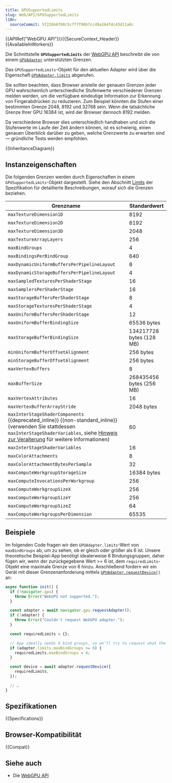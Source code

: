```yaml
---
title: GPUSupportedLimits
slug: Web/API/GPUSupportedLimits
l10n:
  sourceCommit: 5f226b6f08c5cff7f96b7cc49a164fdc43d11a0c
---
```


{{APIRef("WebGPU API")}}{{SecureContext_Header}}{{AvailableInWorkers}}

Die Schnittstelle **`GPUSupportedLimits`** der [WebGPU API](/de/docs/Web/API/WebGPU_API) beschreibt die von einem [`GPUAdapter`](/de/docs/Web/API/GPUAdapter) unterstützten Grenzen.

Das `GPUSupportedLimits`-Objekt für den aktuellen Adapter wird über die Eigenschaft [`GPUAdapter.limits`](/de/docs/Web/API/GPUAdapter/limits) abgerufen.

Sie sollten beachten, dass Browser anstelle der genauen Grenzen jeder GPU wahrscheinlich unterschiedliche Stufenwerte verschiedener Grenzen melden werden, um die verfügbare eindeutige Information zur Erkennung von Fingerabdrücken zu reduzieren. Zum Beispiel könnten die Stufen einer bestimmten Grenze 2048, 8192 und 32768 sein. Wenn die tatsächliche Grenze Ihrer GPU 16384 ist, wird der Browser dennoch 8192 melden.

Da verschiedene Browser dies unterschiedlich handhaben und sich die Stufenwerte im Laufe der Zeit ändern können, ist es schwierig, einen genauen Überblick darüber zu geben, welche Grenzwerte zu erwarten sind — gründliche Tests werden empfohlen.

{{InheritanceDiagram}}

## Instanzeigenschaften

Die folgenden Grenzen werden durch Eigenschaften in einem `GPUSupportedLimits`-Objekt dargestellt. Siehe den Abschnitt [Limits](https://gpuweb.github.io/gpuweb/#limits) der Spezifikation für detaillierte Beschreibungen, worauf sich die Grenzen beziehen.

| Grenzname                                                                                                                                                                                                                                                                                              | Standardwert             |
| ------------------------------------------------------------------------------------------------------------------------------------------------------------------------------------------------------------------------------------------------------------------------------------------------------ | ------------------------ |
| `maxTextureDimension1D`                                                                                                                                                                                                                                                                                | 8192                     |
| `maxTextureDimension2D`                                                                                                                                                                                                                                                                                | 8192                     |
| `maxTextureDimension3D`                                                                                                                                                                                                                                                                                | 2048                     |
| `maxTextureArrayLayers`                                                                                                                                                                                                                                                                                | 256                      |
| `maxBindGroups`                                                                                                                                                                                                                                                                                        | 4                        |
| `maxBindingsPerBindGroup`                                                                                                                                                                                                                                                                              | 640                      |
| `maxDynamicUniformBuffersPerPipelineLayout`                                                                                                                                                                                                                                                            | 8                        |
| `maxDynamicStorageBuffersPerPipelineLayout`                                                                                                                                                                                                                                                            | 4                        |
| `maxSampledTexturesPerShaderStage`                                                                                                                                                                                                                                                                     | 16                       |
| `maxSamplersPerShaderStage`                                                                                                                                                                                                                                                                            | 16                       |
| `maxStorageBuffersPerShaderStage`                                                                                                                                                                                                                                                                      | 8                        |
| `maxStorageTexturesPerShaderStage`                                                                                                                                                                                                                                                                     | 4                        |
| `maxUniformBuffersPerShaderStage`                                                                                                                                                                                                                                                                      | 12                       |
| `maxUniformBufferBindingSize`                                                                                                                                                                                                                                                                          | 65536 bytes              |
| `maxStorageBufferBindingSize`                                                                                                                                                                                                                                                                          | 134217728 bytes (128 MB) |
| `minUniformBufferOffsetAlignment`                                                                                                                                                                                                                                                                      | 256 bytes                |
| `minStorageBufferOffsetAlignment`                                                                                                                                                                                                                                                                      | 256 bytes                |
| `maxVertexBuffers`                                                                                                                                                                                                                                                                                     | 8                        |
| `maxBufferSize`                                                                                                                                                                                                                                                                                        | 268435456 bytes (256 MB) |
| `maxVertexAttributes`                                                                                                                                                                                                                                                                                  | 16                       |
| `maxVertexBufferArrayStride`                                                                                                                                                                                                                                                                           | 2048 bytes               |
| `maxInterStageShaderComponents` {{deprecated_inline}} {{non-standard_inline}} (verwenden Sie stattdessen `maxInterStageShaderVariables`, siehe [Hinweis zur Veralterung](https://developer.chrome.com/blog/new-in-webgpu-133#deprecate_maxinterstageshadercomponents_limit) für weitere Informationen) | 60                       |
| `maxInterStageShaderVariables`                                                                                                                                                                                                                                                                         | 16                       |
| `maxColorAttachments`                                                                                                                                                                                                                                                                                  | 8                        |
| `maxColorAttachmentBytesPerSample`                                                                                                                                                                                                                                                                     | 32                       |
| `maxComputeWorkgroupStorageSize`                                                                                                                                                                                                                                                                       | 16384 bytes              |
| `maxComputeInvocationsPerWorkgroup`                                                                                                                                                                                                                                                                    | 256                      |
| `maxComputeWorkgroupSizeX`                                                                                                                                                                                                                                                                             | 256                      |
| `maxComputeWorkgroupSizeY`                                                                                                                                                                                                                                                                             | 256                      |
| `maxComputeWorkgroupSizeZ`                                                                                                                                                                                                                                                                             | 64                       |
| `maxComputeWorkgroupsPerDimension`                                                                                                                                                                                                                                                                     | 65535                    |

## Beispiele

Im folgenden Code fragen wir den `GPUAdapter.limits`-Wert von `maxBindGroups` ab, um zu sehen, ob er gleich oder größer als 6 ist. Unsere theoretische Beispiel-App benötigt idealerweise 6 Bindungsgruppen, daher fügen wir, wenn der zurückgegebene Wert >= 6 ist, dem `requiredLimits`-Objekt eine maximale Grenze von 6 hinzu. Anschließend fordern wir ein Gerät mit dieser Grenzenanforderung mittels [`GPUAdapter.requestDevice()`](/de/docs/Web/API/GPUAdapter/requestDevice) an:

```js
async function init() {
  if (!navigator.gpu) {
    throw Error("WebGPU not supported.");
  }

  const adapter = await navigator.gpu.requestAdapter();
  if (!adapter) {
    throw Error("Couldn't request WebGPU adapter.");
  }

  const requiredLimits = {};

  // App ideally needs 6 bind groups, so we'll try to request what the app needs
  if (adapter.limits.maxBindGroups >= 6) {
    requiredLimits.maxBindGroups = 6;
  }

  const device = await adapter.requestDevice({
    requiredLimits,
  });

  // …
}
```

## Spezifikationen

{{Specifications}}

## Browser-Kompatibilität

{{Compat}}

## Siehe auch

- Die [WebGPU API](/de/docs/Web/API/WebGPU_API)
